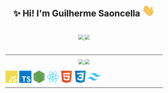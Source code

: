 <h1 align="center">
  ✨ Hi! I'm Guilherme Saoncella
  <img src="./waving-hand.gif" width="40px">
</h1><br/>

<p align="center">
  <a href="https://www.linkedin.com/in/guilherme-saoncella/">
  <img src="https://img.shields.io/badge/LinkedIn-0077B5?style=for-the-badge&logo=linkedin&logoColor=white">
  </a>
   
  <a href="mailto:guisaoncella@gmail.com">
  <img src="https://img.shields.io/badge/Gmail-D14836?style=for-the-badge&logo=gmail&logoColor=white">
  </a>
</p><br/>
<hr/>

<div align="center">
  <a href="https://github.com/guisaoncella">
  <!-- <img height="160em" src="https://github-readme-stats.vercel.app/api?theme=radical&username=guisaoncella&show_icons=true&include_all_commits=true&count_private=true"/> -->
  <img height="160em" src="https://github-readme-stats.vercel.app/api?username=guisaoncella&theme=radical&count_private=true&include_all_commits=true&rank_icon=github&hide=contribs,stars"/>
  <img height="160em" src="https://github-readme-stats.vercel.app/api/top-langs/?theme=radical&username=guisaoncella&layout=compact&langs_count=4"/>
</div>
  
<div align="center" style="display: inline-block"><br/>
  <img align="center" alt="Javascript" height="40" width="40" src="https://raw.githubusercontent.com/devicons/devicon/master/icons/javascript/javascript-plain.svg">
  <img align="center" alt="Typescript" height="40" width="40" src="https://raw.githubusercontent.com/devicons/devicon/master/icons/typescript/typescript-plain.svg">
  <img align="center" alt="Node" height="40" width="40" src="https://raw.githubusercontent.com/devicons/devicon/master/icons/nodejs/nodejs-plain.svg">
  <img align="center" alt="React" height="40" width="40" src="https://raw.githubusercontent.com/devicons/devicon/master/icons/react/react-original.svg">
  <img align="center" alt="HTML" height="40" width="40" src="https://raw.githubusercontent.com/devicons/devicon/master/icons/html5/html5-original.svg">
  <img align="center" alt="CSS" height="40" width="40" src="https://raw.githubusercontent.com/devicons/devicon/master/icons/css3/css3-original.svg">
  <img align="center" alt="Tailwind" height="40" width="40" src="https://raw.githubusercontent.com/devicons/devicon/refs/heads/master/icons/tailwindcss/tailwindcss-original.svg">
</div><br/>

<!-- ![github contribution grid snake animation](https://raw.githubusercontent.com/guisaoncella/guisaoncella/output/github-snake-dark.svg) -->
<hr/> 
